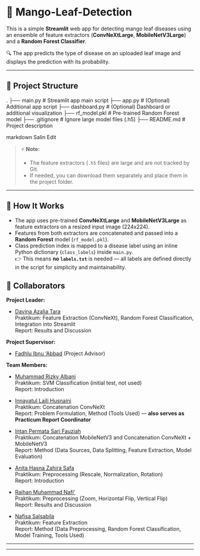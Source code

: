 # 🍃 Mango-Leaf-Detection

This is a simple **Streamlit** web app for detecting mango leaf diseases using an ensemble of feature extractors (**ConvNeXtLarge**, **MobileNetV3Large**) and a **Random Forest Classifier**.

🔍 The app predicts the type of disease on an uploaded leaf image and displays the prediction with its probability.

---

## 📂 **Project Structure**

.
├── main.py # Streamlit app main script
├── app.py # (Optional) Additional app script
├── dashboard.py # (Optional) Dashboard or additional visualization
├── rf_model.pkl # Pre-trained Random Forest model
├── .gitignore # Ignore large model files (.h5)
├── README.md # Project description

markdown
Salin
Edit

> ⚡ **Note:**  
> - The feature extractors (`.h5` files) are large and are not tracked by Git.  
> - If needed, you can download them separately and place them in the project folder.

---

## 🧩 **How It Works**

- The app uses pre-trained **ConvNeXtLarge** and **MobileNetV3Large** as feature extractors on a resized input image (224x224).
- Features from both extractors are concatenated and passed into a **Random Forest** model (`rf_model.pkl`).
- Class prediction index is mapped to a disease label using an inline Python dictionary (`class_labels`) inside `main.py`.  
  👉 This means **no `labels.txt`** is needed — all labels are defined directly in the script for simplicity and maintainability.
## 👥 Collaborators

**Project Leader:**  
- [Davina Azalia Tara](https://github.com/Davinaazalia)  
  Praktikum: Feature Extraction (ConvNeXt), Random Forest Classification, Integration into Streamlit  
  Report: Results and Discussion

**Project Supervisor:**  
- [Fadhlu Ibnu ‘Abbad](https://github.com/fadhluibnu) (Project Advisor)

**Team Members:**  
- [Muhammad Rizky Albani](https://github.com/rzkyalbani)  
  Praktikum: SVM Classification (initial test, not used)  
  Report: Introduction

- [Innayatul Laili Husnaini](https://github.com/innayatullaili)  
  Praktikum: Concatenation ConvNeXt  
  Report: Problem Formulation, Method (Tools Used) — **also serves as Practicum Report Coordinator**

- [Intan Permata Sari Fauziah](https://github.com/Intan-psf)  
  Praktikum: Concatenation MobileNetV3 and Concatenation ConvNeXt + MobileNetV3  
  Report: Method (Data Sources, Data Splitting, Feature Extraction, Model Evaluation)

- [Anita Hasna Zahira Safa](https://github.com/anitah25)  
  Praktikum: Preprocessing (Rescale, Normalization, Rotation)  
  Report: Introduction

- [Raihan Muhammad Nafi’](https://github.com/Raihnmn)  
  Praktikum: Preprocessing (Zoom, Horizontal Flip, Vertical Flip)  
  Report: Results and Discussion

- [Nafisa Salsabila](https://github.com/nafisaslsbl)  
  Praktikum: Feature Extraction  
  Report: Method (Data Preprocessing, Random Forest Classification, Model Training, Tools Used)

---



---



